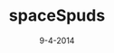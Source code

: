 ---
layout: showcase
title: "spaceSpuds"
itch: http://jonathanhirz.itch.io/spacespuds/
website: http://jonathanhirz.itch.io/spacespuds/
date: "9-4-2014"
---